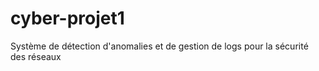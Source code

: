 # cyber-projet1
Système de détection d'anomalies et de gestion de logs pour la sécurité des réseaux
